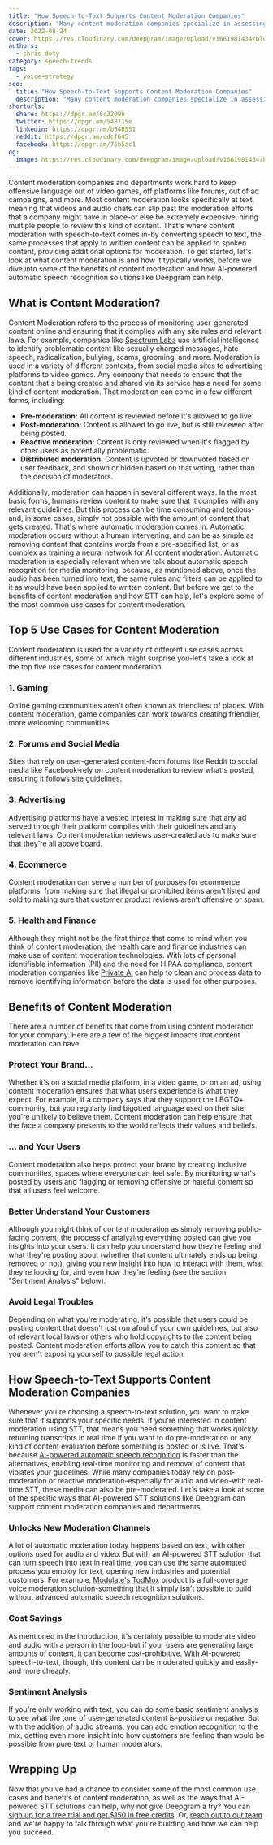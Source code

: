 ```yaml
---
title: "How Speech-to-Text Supports Content Moderation Companies"
description: "Many content moderation companies specialize in assessing text—but with automatic speech recognition, they can also look at audio and video."
date: 2022-08-24
cover: https://res.cloudinary.com/deepgram/image/upload/v1661981434/blog/speech-to-text-content-moderation-companies/how-ASR-supports-content-moderation-companies-thum.png
authors:
  - chris-doty
category: speech-trends
tags:
  - voice-strategy
seo:
  title: "How Speech-to-Text Supports Content Moderation Companies"
  description: "Many content moderation companies specialize in assessing text—but with automatic speech recognition, they can also look at audio and video."
shorturls:
  share: https://dpgr.am/6c3209b
  twitter: https://dpgr.am/548715e
  linkedin: https://dpgr.am/b548551
  reddit: https://dpgr.am/cdcf645
  facebook: https://dpgr.am/76b5ac1
og:
  image: https://res.cloudinary.com/deepgram/image/upload/v1661981434/blog/speech-to-text-content-moderation-companies/how-ASR-supports-content-moderation-companies-thum.png
---
```


Content moderation companies and departments work hard to keep offensive language out of video games, off platforms like forums, out of ad campaigns, and more. Most content moderation looks specifically at text, meaning that videos and audio chats can slip past the moderation efforts that a company might have in place-or else be extremely expensive, hiring multiple people to review this kind of content. That's where content moderation with speech-to-text comes in-by converting speech to text, the same processes that apply to written content can be applied to spoken content, providing additional options for moderation. To get started, let's look at what content moderation is and how it typically works, before we dive into some of the benefits of content moderation and how AI-powered automatic speech recognition solutions like Deepgram can help.

## What is Content Moderation?

Content Moderation refers to the process of monitoring user-generated content online and ensuring that it complies with any site rules and relevant laws. For example, companies like [Spectrum Labs](https://www.spectrumlabsai.com/) use artificial intelligence to identify problematic content like sexually charged messages, hate speech, radicalization, bullying, scams, grooming, and more. Moderation is used in a variety of different contexts, from social media sites to advertising platforms to video games. Any company that needs to ensure that the content that's being created and shared via its service has a need for some kind of content moderation. That moderation can come in a few different forms, including:

*   **Pre-moderation:** All content is reviewed before it's allowed to go live.
*   **Post-moderation:** Content is allowed to go live, but is still reviewed after being posted.
*   **Reactive moderation:** Content is only reviewed when it's flagged by other users as potentially problematic.
*   **Distributed moderation:** Content is upvoted or downvoted based on user feedback, and shown or hidden based on that voting, rather than the decision of moderators.

Additionally, moderation can happen in several different ways. In the most basic forms, humans review content to make sure that it complies with any relevant guidelines. But this process can be time consuming and tedious-and, in some cases, simply not possible with the amount of content that gets created. That's where automatic moderation comes in. Automatic moderation occurs without a human intervening, and can be as simple as removing content that contains words from a pre-specified list, or as complex as training a neural network for AI content moderation. Automatic moderation is especially relevant when we talk about automatic speech recognition for media monitoring, because, as mentioned above, once the audio has been turned into text, the same rules and filters can be applied to it as would have been applied to written content. But before we get to the benefits of content moderation and how STT can help, let's explore some of the most common use cases for content moderation.

## Top 5 Use Cases for Content Moderation

Content moderation is used for a variety of different use cases across different industries, some of which might surprise you-let's take a look at the top five use cases for content moderation.

### 1\. Gaming

Online gaming communities aren't often known as friendliest of places. With content moderation, game companies can work towards creating friendlier, more welcoming communities.

### 2\. Forums and Social Media

Sites that rely on user-generated content-from forums like Reddit to social media like Facebook-rely on content moderation to review what's posted, ensuring it follows site guidelines.

### 3\. Advertising

Advertising platforms have a vested interest in making sure that any ad served through their platform complies with their guidelines and any relevant laws. Content moderation reviews user-created ads to make sure that they're all above board.

### 4\. Ecommerce

Content moderation can serve a number of purposes for ecommerce platforms, from making sure that illegal or prohibited items aren't listed and sold to making sure that customer product reviews aren't offensive or spam.

### 5\. Health and Finance

Although they might not be the first things that come to mind when you think of content moderation, the health care and finance industries can make use of content moderation technologies. With lots of personal identifiable information (PII) and the need for HIPAA compliance, content moderation companies like [Private AI](https://www.private-ai.com/) can help to clean and process data to remove identifying information before the data is used for other purposes.

<WhitepaperPromo whitepaper="latest"></WhitepaperPromo>



## Benefits of Content Moderation

There are a number of benefits that come from using content moderation for your company. Here are a few of the biggest impacts that content moderation can have.

### Protect Your Brand...

Whether it's on a social media platform, in a video game, or on an ad, using content moderation ensures that what users experience is what they expect. For example, if a company says that they support the LBGTQ+ community, but you regularly find bigotted language used on their site, you're unlikely to believe them. Content moderation can help ensure that the face a company presents to the world reflects their values and beliefs.

### ... and Your Users

Content moderation also helps protect your brand by creating inclusive communities, spaces where everyone can feel safe. By monitoring what's posted by users and flagging or removing offensive or hateful content so that all users feel welcome.

### Better Understand Your Customers

Although you might think of content moderation as simply removing public-facing content, the process of analyzing everything posted can give you insights into your users. It can help you understand how they're feeling and what they're posting about (whether that content ultimately ends up being removed or not), giving you new insight into how to interact with them, what they're looking for, and even how they're feeling (see the section "Sentiment Analysis" below).

### Avoid Legal Troubles

Depending on what you're moderating, it's possible that users could be posting content that doesn't just run afoul of your own guidelines, but also of relevant local laws or others who hold copyrights to the content being posted. Content moderation efforts allow you to catch this content so that you aren't exposing yourself to possible legal action.

## How Speech-to-Text Supports Content Moderation Companies

Whenever you're choosing a speech-to-text solution, you want to make sure that it supports your specific needs. If you're interested in content moderation using STT, that means you need something that works quickly, returning transcripts in real time if you want to do pre-moderation or any kind of content evaluation before something is posted or is live. That's because [AI-powered automatic speech recognition](https://blog.deepgram.com/deep-learning-speech-recognition/) is faster than the alternatives, enabling real-time monitoring and removal of content that violates your guidelines. While many companies today rely on post-moderation or reactive moderation-especially for audio and video-with real-time STT, these media can also be pre-moderated. Let's take a look at some of the specific ways that AI-powered STT solutions like Deepgram can support content moderation companies and departments.

### Unlocks New Moderation Channels

A lot of automatic moderation today happens based on text, with other options used for audio and video. But with an AI-powered STT solution that can turn speech into text in real time, you can use the same automated process you employ for text, opening new industries and potential customers. For example, [Modulate's](https://www.modulate.ai/) [TodMox](https://www.modulate.ai/tox-mod) product is a full-coverage voice moderation solution-something that it simply isn't possible to build without advanced automatic speech recognition solutions.

### Cost Savings

As mentioned in the introduction, it's certainly possible to moderate video and audio with a person in the loop-but if your users are generating large amounts of content, it can become cost-prohibitive. With AI-powered speech-to-text, though, this content can be moderated quickly and easily-and more cheaply.

### Sentiment Analysis

If you're only working with text, you can do some basic sentiment analysis to see what the tone of user-generated content is-positive or negative. But with the addition of audio streams, you can [add emotion recognition](https://blog.deepgram.com/sentiment-analysis-emotion-regulation-difference/) to the mix, getting even more insight into how customers are feeling than would be possible from pure text or human moderators.

## Wrapping Up

Now that you've had a chance to consider some of the most common use cases and benefits of content moderation, as well as the ways that AI-powered STT solutions can help, why not give Deepgram a try? You can [sign up for a free trial and get $150 in free credits](https://console.deepgram.com/signup). Or, [reach out to our team](https://deepgram.com/contact-us/) and we're happy to talk through what you're building and how we can help you succeed.
